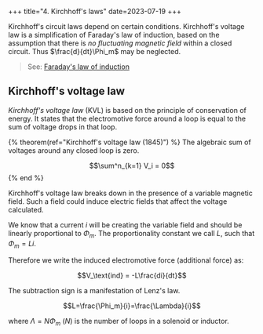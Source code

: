 +++
title="4. Kirchhoff's laws"
date=2023-07-19
+++

Kirchhoff's circuit laws depend on certain conditions. 
Kirchhoff's voltage law is a simplification of Faraday's law of induction, based on the assumption that there is _no fluctuating magnetic field_ within a closed circuit.
Thus $\frac{d}{dt}\Phi_m$ may be neglected.

> See: [Faraday's law of induction](../magnetostatics#faraday-s-law-of-induction-1834)

## Kirchhoff's voltage law

_Kirchhoff's voltage law_ (KVL) is based on the principle of conservation of energy.
It states that the electromotive force around a loop is equal to the sum of voltage drops in that loop.

{% theorem(ref="Kirchhoff's voltage law (1845)") %}
The algebraic sum of voltages around any closed loop is zero.

$$\sum^n_{k=1} V_i = 0$$
{% end %}

Kirchhoff's voltage law breaks down in the presence of a variable magnetic field.
Such a field could induce electric fields that affect the voltage calculated.

We know that a current $i$ will be creating the variable field and should be linearly proportional to $\Phi_m$.
The proportionality constant we call $L$, such that $\Phi_m=Li$.

Therefore we write the induced electromotive force (additional force) as:

$$V_\text{ind} = -L\frac{di}{dt}$$

The subtraction sign is a manifestation of Lenz's law.

$$L=\frac{\Phi_m}{i}=\frac{\Lambda}{i}$$

where $\Lambda=N\Phi_m$ ($N$) is the number of loops in a solenoid or inductor.


